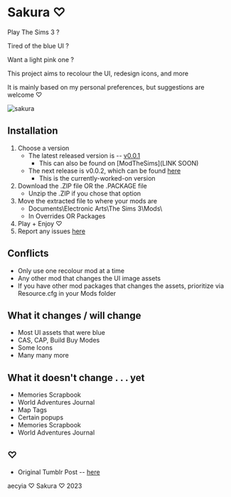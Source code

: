 # Sakura ♡

Play The Sims 3 ?

Tired of the blue UI ?

Want a light pink one ?

This project aims to recolour the UI, redesign icons, and more

It is mainly based on my personal preferences, but suggestions are welcome ♡

![sakura](https://user-images.githubusercontent.com/57078659/214094736-689dcf19-3656-422e-b885-8bba937149a4.png)

## Installation

1. Choose a version
	+ The latest released version is -- [v0.0.1](https://github.com/aecyia/Sakura/releases/tag/v0.0.1)
		+ This can also be found on [ModTheSims](LINK SOON)
	+ The next release is v0.0.2, which can be found [here](https://github.com/aecyia/Sakura/tree/v0.0.2)
		+ This is the currently-worked-on version
2. Download the .ZIP file OR the .PACKAGE file
	+ Unzip the .ZIP if you chose that option
3. Move the extracted file to where your mods are
	+ Documents\Electronic Arts\The Sims 3\Mods\
	+ In Overrides OR Packages
4. Play + Enjoy ♡
5. Report any issues [here](https://github.com/aecyia/Sakura/issues)

## Conflicts

+ Only use one recolour mod at a time
+ Any other mod that changes the UI image assets
+ If you have other mod packages that changes the assets, prioritize via Resource.cfg in your Mods folder

## What it changes / will change

+ Most UI assets that were blue
+ CAS, CAP, Build Buy Modes
+ Some Icons
+ Many many more


## What it doesn't change . . . yet

+ Memories Scrapbook
+ World Adventures Journal
+ Map Tags
+ Certain popups
+ Memories Scrapbook
+ World Adventures Journal

## ♡

+ Original Tumblr Post -- [here](https://www.tumblr.com/astraace/695785491609632768/sakura?source=share)

aecyia ♡ Sakura ♡ 2023
